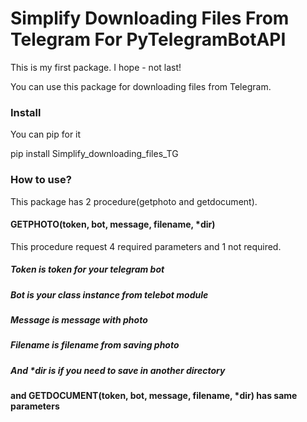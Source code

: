 # Simplify Downloading Files From Telegram For PyTelegramBotAPI

This is my first package. I hope - not last!

You can use this package for downloading files from Telegram.

### Install

You can pip for it

pip install Simplify_downloading_files_TG

### How to use?

This package has 2 procedure(getphoto and getdocument).

#### GETPHOTO(token, bot, message, filename, *dir)

This procedure request 4 required parameters and 1 not required.

##### Token is token for your telegram bot

##### Bot is your class instance from telebot module

##### Message is message with photo

##### Filename is filename from saving photo

##### And *dir is if you need to save in another directory

#### and GETDOCUMENT(token, bot, message, filename, *dir) has same parameters
